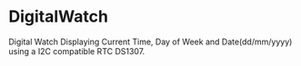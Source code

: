 # DigitalWatch
Digital Watch Displaying Current Time, Day of Week and Date(dd/mm/yyyy)  using a I2C compatible RTC DS1307.  
